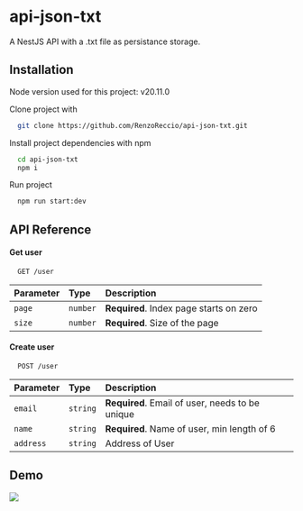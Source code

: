 
# api-json-txt
A NestJS API with a .txt file as persistance storage.



## Installation

Node version used for this project: v20.11.0

Clone project with 
```bash
  git clone https://github.com/RenzoReccio/api-json-txt.git
```

Install project dependencies with npm

```bash
  cd api-json-txt
  npm i
```

Run project
```bash
  npm run start:dev
```
    
## API Reference

#### Get user

```http
  GET /user
```

| Parameter | Type     | Description                |
| :-------- | :------- | :------------------------- |
| `page` | `number` | **Required**. Index page starts on zero |
| `size` | `number` | **Required**. Size of the page |


#### Create user

```http
  POST /user
```

| Parameter | Type     | Description                       |
| :-------- | :------- | :-------------------------------- |
| `email`      | `string` | **Required**. Email of user, needs to be unique  |
| `name`      | `string` | **Required**. Name of user, min length of 6 |
| `address`      | `string` | Address of User |



## Demo
![](https://github.com/RenzoReccio/api-json-txt/blob/main/demo.gif)
